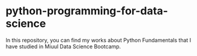 # python-programming-for-data-science
In this repository, you can find my works about Python Fundamentals that I have studied in Miuul Data Science Bootcamp.

